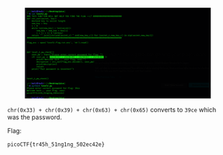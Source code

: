 <figure><img src="./flag.png"></figure>

`chr(0x33) + chr(0x39) + chr(0x63) + chr(0x65)` converts to `39ce` which was the password.

Flag:
```
picoCTF{tr45h_51ng1ng_502ec42e}
```